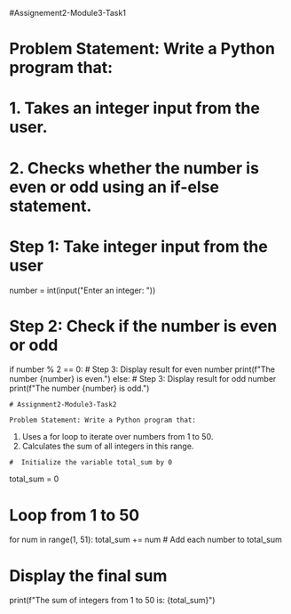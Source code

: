#Assignement2-Module3-Task1

# Problem Statement:  Write a Python program that:
# 1. 	Takes an integer input from the user.
# 2. 	Checks whether the number is even or odd using an if-else statement.

# Step 1: Take integer input from the user
number = int(input("Enter an integer: "))

# Step 2: Check if the number is even or odd
if number % 2 == 0:
    # Step 3: Display result for even number
    print(f"The number {number} is even.")
else:
    # Step 3: Display result for odd number
    print(f"The number {number} is odd.")

    # Assignment2-Module3-Task2

    Problem Statement: Write a Python program that:
1.   Uses a for loop to iterate over numbers from 1 to 50.
2.   Calculates the sum of all integers in this range.

    #  Initialize the variable total_sum by 0
total_sum = 0

# Loop  from 1 to 50
for num in range(1, 51):
    total_sum += num  # Add each number to total_sum

#  Display the final sum
print(f"The sum of integers from 1 to 50 is: {total_sum}")
